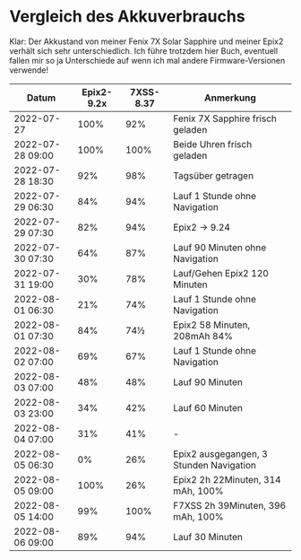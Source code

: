 Vergleich des Akkuverbrauchs
============================

Klar: Der Akkustand von meiner Fenix 7X Solar Sapphire und meiner Epix2
verhält sich sehr unterschiedlich. Ich führe trotzdem hier Buch, eventuell
fallen mir so ja Unterschiede auf wenn ich mal andere Firmware-Versionen
verwende!

|Datum           |Epix2-9.2x|7XSS-8.37|Anmerkung                              |
|----------------|----------|---------|---------------------------------------|
|2022-07-27      |100%      | 92%     |Fenix 7X Sapphire frisch geladen       |
|2022-07-28 09:00|100%      |100%     |Beide Uhren frisch geladen             |
|2022-07-28 18:30| 92%      | 98%     |Tagsüber getragen                      |
|2022-07-29 06:30| 84%      | 94%     |Lauf 1 Stunde ohne Navigation          |
|2022-07-29 07:30| 82%      | 94%     |Epix2 -> 9.24                          |
|2022-07-30 07:30| 64%      | 87%     |Lauf 90 Minuten ohne Navigation        |
|2022-07-31 19:00| 30%      | 78%     |Lauf/Gehen Epix2 120 Minuten           |
|2022-08-01 06:30| 21%      | 74%     |Lauf 1 Stunde ohne Navigation          |
|2022-08-01 07:30| 84%      | 74½     |Epix2 58 Minuten, 208mAh 84%           |
|2022-08-02 07:00| 69%      | 67%     |Lauf 1 Stunde ohne Navigation          |
|2022-08-03 07:00| 48%      | 48%     |Lauf 90 Minuten                        |
|2022-08-03 23:00| 34%      | 42%     |Lauf 60 Minuten                        |
|2022-08-04 07:00| 31%      | 41%     |-                                      |
|2022-08-05 06:30|  0%      | 26%     |Epix2 ausgegangen, 3 Stunden Navigation|
|2022-08-05 09:00|100%      | 26%     |Epix2 2h 22Minuten, 314 mAh, 100%      |
|2022-08-05 14:00| 99%      |100%     |F7XSS 2h 39Minuten, 396 mAh, 100%      |
|2022-08-06 09:00| 89%      | 94%     |Lauf 30 Minuten                        |
